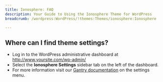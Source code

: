 ```yaml
---
title: Ionosphere: FAQ
description: Your Guide to Using the Ionosphere Theme for WordPress
breadcrumb: /wordpress:WordPress/!themes:Themes/ionosphere:Ionosphere

---
```


Where can I find theme settings?
-----
* Log in to the WordPress administrative dashboard at http://www.yoursite.com/wp-admin/
* Select the **Ionosphere Settings** sidebar tab on the left of the dashboard.
* For more information visit our [Gantry documentation][gantry] on the settings menu.



[gantry]: http://gantry-framework.org/documentation/wordpress/configure/